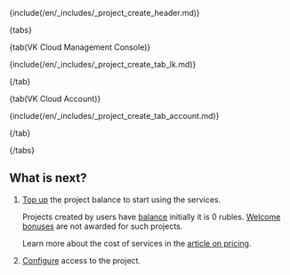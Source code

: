 
{include(/en/_includes/_project_create_header.md)}

{tabs}

{tab(VK Cloud Management Console)}

{include(/en/_includes/_project_create_tab_lk.md)}

{/tab}

{tab(VK Cloud Account)}

{include(/en/_includes/_project_create_tab_account.md)}

{/tab}

{/tabs}

## What is next?

1. [Top up](/en/intro/billing/instructions/payment) the project balance to start using the services.

    Projects created by users have [balance](/en/intro/billing/concepts/balance) initially it is 0 rubles. [Welcome bonuses](/en/intro/billing/concepts/balance) are not awarded for such projects.

   Learn more about the cost of services in the [article on pricing](../../../tariffication).

1. [Configure](/en/tools-for-using-services/account/instructions/project-settings/access-manage) access to the project.

